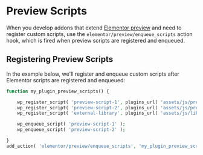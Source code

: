 # Preview Scripts

When you develop addons that extend [Elementor preview](/editor/elementor-preview) and need to register custom scripts, use the `elementor/preview/enqueue_scripts` action hook, which is fired when preview scripts are registered and enqueued.

## Registering Preview Scripts

In the example below, we'll register and enqueue custom scripts after Elementor scripts are registered and enqueued:

```php {11}
function my_plugin_preview_scripts() {

	wp_register_script( 'preview-script-1', plugins_url( 'assets/js/preview-script-1.js', __FILE__ ) );
	wp_register_script( 'preview-script-2', plugins_url( 'assets/js/preview-script-2.js', __FILE__ ), [ 'external-library' ] );
	wp_register_script( 'external-library', plugins_url( 'assets/js/libs/external-library.js', __FILE__ ) );

	wp_enqueue_script( 'preview-script-1' );
	wp_enqueue_script( 'preview-script-2' );

}
add_action( 'elementor/preview/enqueue_scripts', 'my_plugin_preview_scripts' );
```
